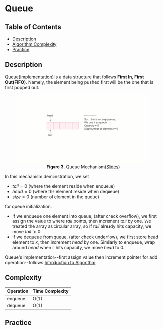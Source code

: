 # Queue
## Table of Contents
- [Description](#description)
- [Algorithm Complexity](#complexity)
- [Practice](#practice)
## Description
Queue[(Implementation)](/src/main/java/data_structures/queue/Queue.java) is a data structure that follows **First In, First Out(FIFO)**. Namely, the element being pushed first will be the one that is first popped out.

<figure style="text-align: center;">
  <img src="./images/queue.gif" alt="Queue description">
  <figcaption>
    <strong>Figure 3.</strong> Queue Mechanism(<a href="./slides/queue.pptx">Slides</a>)<br>
  </figcaption>
</figure>

In this mechanism demonstration, we set 
+ $tail = 0$ (where the element reside when enqueue)
+ $head = 0$ (where the element reside when dequeue)
+ $size = 0$ (number of element in the queue)

for queue initialization.

+ If we enqueue one element into queue, (after check overflow), we first assign the value to where $tail$ points, then increment $tail$ by one. We treated the array as circular array, so if $tail$ already hits capacity, we move $tail$ to 0.
+ If we dequeue from queue, (after check underflow), we first store head element to $x$, then increment $head$ by one. Similarly to enqueue, wrap around $head$ when it hits capacity, we move $head$ to 0.

Queue's implementation--first assign value then increment pointer for add operation--follows [Introduction to Algorithm](https://www.google.com/books/edition/Introduction_to_Algorithms_fourth_editio/RSMuEAAAQBAJ?hl=en&gbpv=0). 

## Complexity
| Operation | Time Complexity |
|-----------|-----------------|
| enqueue      | O(1)          |
| dequeue       | O(1)          |

## Practice